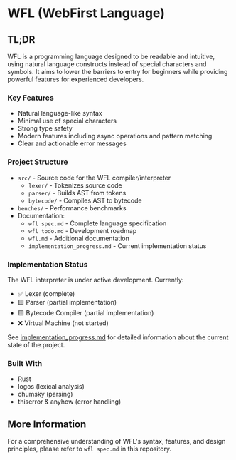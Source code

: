 # WFL (WebFirst Language)

## TL;DR
WFL is a programming language designed to be readable and intuitive, using natural language constructs instead of special characters and symbols. It aims to lower the barriers to entry for beginners while providing powerful features for experienced developers.

### Key Features
- Natural language-like syntax
- Minimal use of special characters
- Strong type safety
- Modern features including async operations and pattern matching
- Clear and actionable error messages

### Project Structure
- `src/` - Source code for the WFL compiler/interpreter
  - `lexer/` - Tokenizes source code
  - `parser/` - Builds AST from tokens
  - `bytecode/` - Compiles AST to bytecode
- `benches/` - Performance benchmarks
- Documentation:
  - `wfl spec.md` - Complete language specification
  - `wfl todo.md` - Development roadmap
  - `wfl.md` - Additional documentation
  - `implementation_progress.md` - Current implementation status

### Implementation Status

The WFL interpreter is under active development. Currently:
- ✅ Lexer (complete)
- 🟨 Parser (partial implementation)
- 🟨 Bytecode Compiler (partial implementation) 
- ❌ Virtual Machine (not started)

See [implementation_progress.md](implementation_progress.md) for detailed information about the current state of the project.

### Built With
- Rust
- logos (lexical analysis)
- chumsky (parsing)
- thiserror & anyhow (error handling)

## More Information
For a comprehensive understanding of WFL's syntax, features, and design principles, please refer to `wfl spec.md` in this repository.